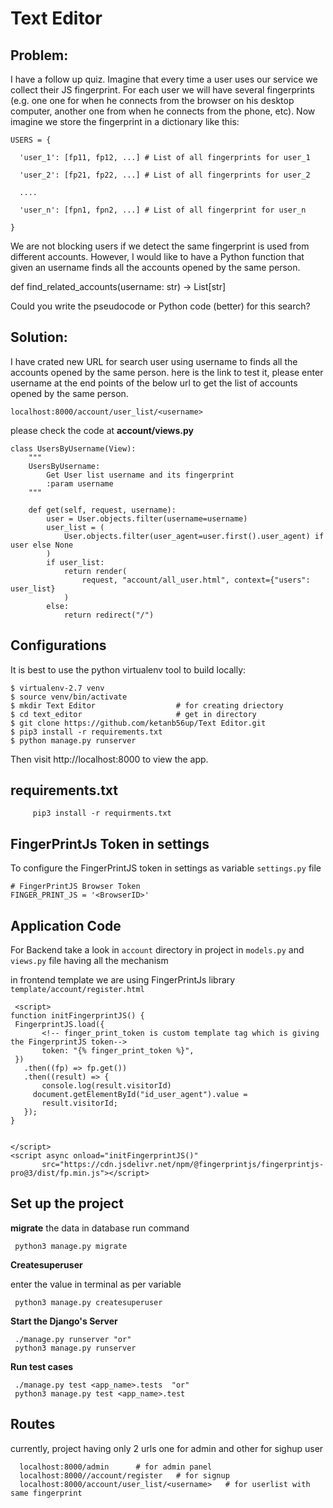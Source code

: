 # Text Editor

## Problem:

I have a follow up quiz. Imagine that every time a user uses our service we collect their JS fingerprint. For each user we will have several fingerprints (e.g. one one for when he connects from the browser on his desktop computer, another one from when he connects from the phone, etc). Now imagine we store the fingerprint in a dictionary like this:

```
USERS = {

  'user_1': [fp11, fp12, ...] # List of all fingerprints for user_1

  'user_2': [fp21, fp22, ...] # List of all fingerprints for user_2

  ....

  'user_n': [fpn1, fpn2, ...] # List of all fingerprint for user_n

}
```

We are not blocking users if we detect the same fingerprint is used from different accounts. However, I would like to have a Python function that given an username finds all the accounts opened by the same person.


def find_related_accounts(username: str) -> List[str]


Could you write the pseudocode or Python code (better) for this search? 


## Solution:
I have crated new URL for search user using username to finds all the accounts opened by the same person.
here is the link to test it,
please enter username at the end points of the below url to get the list of accounts opened by the same person.

```
localhost:8000/account/user_list/<username>
```

please check the code at **account/views.py**

```
class UsersByUsername(View):
    """
    UsersByUsername:
        Get User list username and its fingerprint
        :param username
    """

    def get(self, request, username):
        user = User.objects.filter(username=username)
        user_list = (
            User.objects.filter(user_agent=user.first().user_agent) if user else None
        )
        if user_list:
            return render(
                request, "account/all_user.html", context={"users": user_list}
            )
        else:
            return redirect("/")

```


## Configurations 


  It is best to use the python virtualenv tool to build locally:

  ```
  $ virtualenv-2.7 venv
  $ source venv/bin/activate
  $ mkdir Text Editor                  # for creating driectory
  $ cd text_editor                     # get in directory 
  $ git clone https://github.com/ketanb56up/Text Editor.git   
  $ pip3 install -r requirements.txt
  $ python manage.py runserver

  ```
  Then visit http://localhost:8000 to view the app. 


## requirements.txt 

```
     pip3 install -r requirments.txt
```

## FingerPrintJs Token in settings
  
  To configure the FingerPrintJS token in settings as variable `settings.py` file 
  ```  
  # FingerPrintJS Browser Token
  FINGER_PRINT_JS = '<BrowserID>' 
  ```

## Application Code

 For Backend take a look in `account` directory in project in `models.py` and `views.py` file having all the mechanism 

 in frontend template we are using FingerPrintJs library `template/account/register.html`
 ```
  <script>
function initFingerprintJS() {
  FingerprintJS.load({
        <!-- finger_print_token is custom template tag which is giving the FingerprintJS token-->
        token: "{% finger_print_token %}",
  })
    .then((fp) => fp.get())
    .then((result) => {
        console.log(result.visitorId)
      document.getElementById("id_user_agent").value =
        result.visitorId;
    });
}


</script>
<script async onload="initFingerprintJS()"
        src="https://cdn.jsdelivr.net/npm/@fingerprintjs/fingerprintjs-pro@3/dist/fp.min.js"></script>

 ``` 



## Set up the project 

  **migrate** the data in database run command 
  ```
   python3 manage.py migrate   
  ```
  **Createsuperuser** 

  enter the value in terminal as per variable   
  ```
   python3 manage.py createsuperuser 
  ```
  
  **Start the Django's Server**
  ```
   ./manage.py runserver "or"
   python3 manage.py runserver   
  ```
  **Run test cases** 
  ```
   ./manage.py test <app_name>.tests  "or" 
   python3 manage.py test <app_name>.test    
  ```

## Routes
  currently, project having only 2 urls one for admin and other for sighup user 
  
  ```
    localhost:8000/admin      # for admin panel
    localhost:8000//account/register   # for signup      
    localhost:8000/account/user_list/<username>   # for userlist with same fingerprint     
  ```